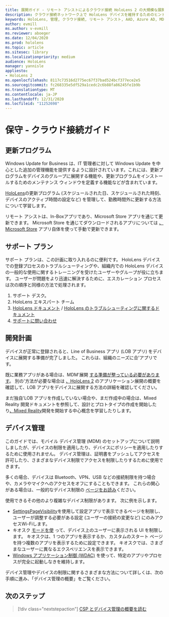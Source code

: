 ```yaml
---
title: 展開ガイド - リモート アシストによるクラウド接続 HoloLens 2 の大規模な展開 - 保守
description: クラウド接続ネットワーク上で HoloLens デバイスを維持するためのヒント
keywords: HoloLens, 管理, クラウド接続, リモート アシスト, AAD, Azure AD, MDM, モバイル デバイス管理
author: evmill
ms.author: v-evmill
ms.reviewer: aboeger
ms.date: 12/04/2020
ms.prod: hololens
ms.topic: article
ms.sitesec: library
ms.localizationpriority: medium
audience: HoloLens
manager: yannisle
appliesto:
- HoloLens 2
ms.openlocfilehash: 8117c73516d2775ec67f37bad524bcf377ece2e5
ms.sourcegitcommit: fc268335e5df529a1cedc2c6b88fa86245fe1b9b
ms.translationtype: MT
ms.contentlocale: ja-JP
ms.lasthandoff: 12/31/2020
ms.locfileid: "11252698"
---
```

# 保守 - クラウド接続ガイド

## 更新プログラム

Windows Update for Business は、IT 管理者に対して Windows Update を中心とした追加の管理機能を提供するように設計されています。これには、更新プログラムをデバイスのグループに展開する機能や、更新プログラムをインストールするためのメンテナンス ウィンドウを定義する機能などが含まれています。

[HoloLens](https://docs.microsoft.com/hololens/hololens-updates)の更新プログラム (スケジュールされた日、スケジュールされた時刻、デバイスのアクティブ時間の設定など) を管理して、勤務時間外に更新する方法について学習します。

リモート アシストは、In-Boxアプリであり、Microsoft Store アプリを通じて更新できます。 Microsoft Store を通じてダウンロードされるアプリについては [、Microsoft Store](https://docs.microsoft.com/hololens/holographic-store-apps#update-apps) アプリ自体を使って手動で更新できます。

## サポート プラン

サポート プランは、この計画に取り入れるのに便利です。 HoloLens デバイスでの登録プロセスのトラブルシューティングや、組織内での HoloLens デバイスの一般的な使用に関するトレーニングを受けたユーザーやグループが役に立ちます。 ユーザーが問題をより迅速に解決するために、エスカレーション プロセスは次の順序と同様の方法で処理されます。

1. サポート デスク。
2. HoloLens エキスパート チーム
3. [HoloLens ドキュメント](https://docs.microsoft.com/hololens/)  / [HoloLens のトラブルシューティングに関するドキュメント](https://docs.microsoft.com/hololens/hololens-troubleshooting)
4. [サポートに問い合わせ](https://support.serviceshub.microsoft.com/supportforbusiness/create?sapId=e9391227-fa6d-927b-0fff-f96288631b8f)

## 開発計画

デバイスが正常に登録されると、Line of Business アプリ (LOB アプリ) をデバイスに展開する準備が完了しました。 これらは、組織のニーズに合&#39;アプリです。

既に業務アプリがある場合は、MDM&#39;展開 [する準備が整っている必要があります](https://docs.microsoft.com/hololens/app-deploy-intune)。 別の&#39;方法が必要な場合は [、HoloLens 2](https://docs.microsoft.com/hololens/app-deploy-overview) のアプリケーション展開の概要を確認して、LOB アプリをデバイスに展開する方法の詳細を確認してください。

まだ独自&#39;LOB アプリを作成していない場合や、まだ作成中の場合は、Mixed Reality 開発ドキュメントを参照して、[](https://docs.microsoft.com/windows/mixed-reality/design/design)設計とプロトタイプの作成を開始したり[、Mixed Reality](https://docs.microsoft.com/windows/mixed-reality/discover/get-started-with-mr)開発を開始する中心概念を学習したりします。

## デバイス管理 

このガイドでは、モバイル デバイス管理 (MDM) のセットアップについて説明しましたが、デバイスの制限を適用したり、デバイスにポリシーを適用したりするために使用されません。 デバイス管理は、証明書をプッシュしてアクセスを許可したり、さまざまなデバイス制限でアクセスを制限したりするために使用できます。 

多くの場合、デバイスは Bluetooth、VPN、USB などの接続制限を持つ場合や、カメラやマイクへのアクセスをオフにすることもできます。 これらの関心がある場合は、一般的なデバイス制限の [ページをお読み](hololens-common-device-restrictions.md)ください。

使用できるその他のより複雑なデバイス制限があります。 次に例を示します。

- [SettingsPageVisibility](settings-uri-list.md)を使用して設定アプリで表示できるページを制限し、ユーザーが調整する必要がある設定 (ユーザーの接続の変更など) にのみアクセスWi-Fiします。
- キオスク [モードを使](hololens-kiosk.md) って、デバイス上のユーザーに表示される UI を制限します。 キオスクは、1 つのアプリを表示するか、カスタムのスタート ページを持つ複数のアプリを表示するために設定できます。 キオスクでは、さまざまなユーザーに異なるエクスペリエンスを表示できます。  
- [Windows アプリケーション制御 (WDAC)](windows-defender-application-control-wdac.md) を使って、特定のアプリやプロセスが完全に起動しなきを維持します。

デバイス管理やデバイスの制限に関するさまざまな方法について詳しくは、次の手順に進み、「デバイス管理の概要」をご覧ください。

## 次のステップ

> [!div class="nextstepaction"]
> [CSP とデバイス管理の概要を読む](hololens-csp-policy-overview.md)